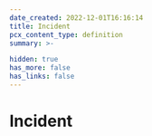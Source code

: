 ```yaml
---
date_created: 2022-12-01T16:16:14
title: Incident
pcx_content_type: definition
summary: >-

hidden: true
has_more: false
has_links: false
---
```


# Incident

